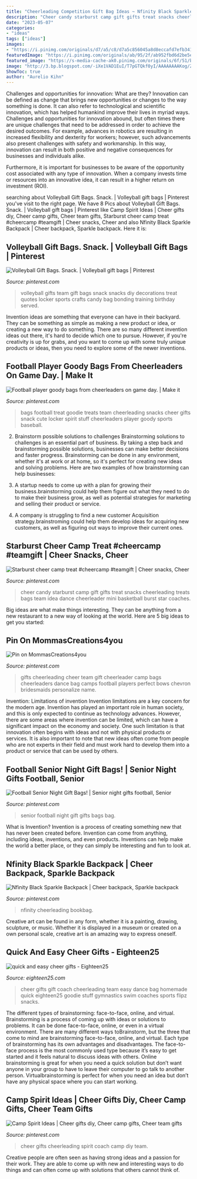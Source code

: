 ```yaml
---
title: "Cheerleading Competition Gift Bag Ideas ~ Nfinity Black Sparkle Backpack"
description: "Cheer candy starburst camp gift gifts treat snacks cheerleading treats bags team idea dance cheerleader mini basketball burst star coaches"
date: "2023-05-07"
categories:
- "ideas"
tags: ["ideas"]
images:
- "https://i.pinimg.com/originals/d7/a5/c8/d7a5c856045a8d8eccafd7efb341b0c4.jpg"
featuredImage: "https://i.pinimg.com/originals/ab/95/2f/ab952fbd6d2be5e829c2a368ef1e8e1f.jpg"
featured_image: "https://s-media-cache-ak0.pinimg.com/originals/6f/51/b4/6f51b43a1c617f62dc445cb5f1de6709.jpg"
image: "http://3.bp.blogspot.com/-iXe1VAD1EuI/T7pGTQkf0yI/AAAAAAAAKog/Zp-Vk7N9voU/s1600/IMG_0730_+cheer+coach+gift+webcopy.jpg"
ShowToc: true
author: "Aurelio Kihn"
---
```



Challenges and opportunities for innovation: What are they?
Innovation can be defined as change that brings new opportunities or changes to the way something is done. It can also refer to technological and scientific innovation, which has helped humankind improve their lives in myriad ways. 
Challenges and opportunities for innovation abound, but often times there are unique challenges that need to be addressed in order to achieve the desired outcomes. For example, advances in robotics are resulting in increased flexibility and dexterity for workers; however, such advancements also present challenges with safety and workmanship. In this way, innovation can result in both positive and negative consequences for businesses and individuals alike. 

Furthermore, it is important for businesses to be aware of the opportunity cost associated with any type of innovation. When a company invests time or resources into an innovative idea, it can result in a higher return on investment (ROI).

	

		
searching about Volleyball Gift Bags. Snack. | Volleyball gift bags | Pinterest you've visit to the right page. We have 8 Pics about Volleyball Gift Bags. Snack. | Volleyball gift bags | Pinterest like Camp Spirit Ideas | Cheer gifts diy, Cheer camp gifts, Cheer team gifts, Starburst cheer camp treat #cheercamp #teamgift | Cheer snacks, Cheer and also Nfinity Black Sparkle Backpack | Cheer backpack, Sparkle backpack. Here it is:
		
    
## Volleyball Gift Bags. Snack. | Volleyball Gift Bags | Pinterest

<img loading=lazy src="https://s-media-cache-ak0.pinimg.com/originals/6f/51/b4/6f51b43a1c617f62dc445cb5f1de6709.jpg" onerror="this.onerror=null;this.src='https://tse2.mm.bing.net/th?id=OIP.-MwfnRbVExo57JhtUTc89wHaJ4&amp;pid=15.1';" alt="Volleyball Gift Bags. Snack. | Volleyball gift bags | Pinterest">

_Source: pinterest.com_

>volleyball gifts team gift bags snack snacks diy decorations treat quotes locker sports crafts candy bag bonding training birthday served. 

	

Invention ideas are something that everyone can have in their backyard. They can be something as simple as making a new product or idea, or creating a new way to do something. There are so many different invention ideas out there, it's hard to decide which one to pursue. However, if you're creativity is up for grabs, and you want to come up with some truly unique products or ideas, then you need to explore some of the newer inventions.

    
## Football Player Goody Bags From Cheerleaders On Game Day. | Make It

<img loading=lazy src="https://i.pinimg.com/236x/a1/47/39/a147394e87d2756d7af3c3774dded28c--football-treat-bags-football-stuff.jpg" onerror="this.onerror=null;this.src='https://tse3.mm.bing.net/th?id=OIP.yHPLQR38S6D_ElxDD06BYwHaJ2&amp;pid=15.1';" alt="Football player goody bags from cheerleaders on game day. | Make it">

_Source: pinterest.com_

>bags football treat goodie treats team cheerleading snacks cheer gifts snack cute locker spirit stuff cheerleaders player goody sports baseball. 

	

2. Brainstorm possible solutions to challenges
Brainstorming solutions to challenges is an essential part of business. By taking a step back and brainstorming possible solutions, businesses can make better decisions and faster progress. Brainstorming can be done in any environment, whether it's at work or at home, so it's perfect for creating new ideas and solving problems. Here are two examples of how brainstorming can help businesses: 
1. A startup needs to come up with a plan for growing their business.brainstorming could help them figure out what they need to do to make their business grow, as well as potential strategies for marketing and selling their product or service.

2. A company is struggling to find a new customer Acquisition strategy.brainstroming could help them develop ideas for acquiring new customers, as well as figuring out ways to improve their current ones.

    
## Starburst Cheer Camp Treat #cheercamp #teamgift | Cheer Snacks, Cheer

<img loading=lazy src="https://i.pinimg.com/originals/b5/bb/e5/b5bbe5633217061c8a67ea33bfeeee18.jpg" onerror="this.onerror=null;this.src='https://tse4.mm.bing.net/th?id=OIP.RmXpv8jQNEyDGStEmyp63gHaFj&amp;pid=15.1';" alt="Starburst cheer camp treat #cheercamp #teamgift | Cheer snacks, Cheer">

_Source: pinterest.com_

>cheer candy starburst camp gift gifts treat snacks cheerleading treats bags team idea dance cheerleader mini basketball burst star coaches. 

	

Big ideas are what make things interesting. They can be anything from a new restaurant to a new way of looking at the world. Here are 5 big ideas to get you started: 

    
## Pin On MommasCreations4you

<img loading=lazy src="https://i.pinimg.com/originals/ab/95/2f/ab952fbd6d2be5e829c2a368ef1e8e1f.jpg" onerror="this.onerror=null;this.src='https://tse3.mm.bing.net/th?id=OIP.KgGnfIPDqj7O4GnpzzEm5gHaHC&amp;pid=15.1';" alt="Pin on MommasCreations4you">

_Source: pinterest.com_

>gifts cheerleading cheer team gift cheerleader camp bags cheerleaders dance bag camps football players perfect bows chevron bridesmaids personalize name. 

	

Invention: Limitations of invention
Invention limitations are a key concern for the modern age. Invention has played an important role in human society, and this is only expected to continue as technology advances. However, there are some areas where invention can be limited, which can have a significant impact on the economy and society. One such limitation is that innovation often begins with ideas and not with physical products or services. It is also important to note that new ideas often come from people who are not experts in their field and must work hard to develop them into a product or service that can be used by others.

    
## Football Senior Night Gift Bags! | Senior Night Gifts Football, Senior

<img loading=lazy src="https://i.pinimg.com/originals/43/3c/a2/433ca28db6967d94f0d1f35315a6d500.jpg" onerror="this.onerror=null;this.src='https://tse4.mm.bing.net/th?id=OIP.uW42J3PVk_vrYaN_tWTlvQHaJ4&amp;pid=15.1';" alt="Football Senior Night Gift Bags! | Senior night gifts football, Senior">

_Source: pinterest.com_

>senior football night gift gifts bags bag. 

	

What is Invention?
Invention is a process of creating something new that has never been created before. Invention can come from anything, including ideas, inventions, and even products. Inventions can help make the world a better place, or they can simply be interesting and fun to look at.

    
## Nfinity Black Sparkle Backpack | Cheer Backpack, Sparkle Backpack

<img loading=lazy src="https://i.pinimg.com/736x/bc/24/c9/bc24c9c0262ec46c302968cf9edfbad7.jpg" onerror="this.onerror=null;this.src='https://tse4.mm.bing.net/th?id=OIP.A8ax_WkemPokns7jMvpYnwHaJX&amp;pid=15.1';" alt="Nfinity Black Sparkle Backpack | Cheer backpack, Sparkle backpack">

_Source: pinterest.com_

>nfinity cheerleading bookbag. 

	

Creative art can be found in any form, whether it is a painting, drawing, sculpture, or music. Whether it is displayed in a museum or created on a own personal scale, creative art is an amazing way to express oneself.

    
## Quick And Easy Cheer Gifts - Eighteen25

<img loading=lazy src="http://3.bp.blogspot.com/-iXe1VAD1EuI/T7pGTQkf0yI/AAAAAAAAKog/Zp-Vk7N9voU/s1600/IMG_0730_+cheer+coach+gift+webcopy.jpg" onerror="this.onerror=null;this.src='https://tse3.mm.bing.net/th?id=OIP.qJujCPqblVypTugU5IgrxgHaKL&amp;pid=15.1';" alt="quick and easy cheer gifts - Eighteen25">

_Source: eighteen25.com_

>cheer gifts gift coach cheerleading team easy dance bag homemade quick eighteen25 goodie stuff gymnastics swim coaches sports flipz snacks. 

	

The different types of brainstorming: face-to-face, online, and virtual.
Brainstorming is a process of coming up with ideas or solutions to problems. It can be done face-to-face, online, or even in a virtual environment. There are many different ways toBrainstorm, but the three that come to mind are brainstorming face-to-face, online, and virtual. 
Each type of brainstorming has its own advantages and disadvantages. The face-to-face process is the most commonly used type because it’s easy to get started and it feels natural to discuss ideas with others. Online brainstorming is great for when you need a quick solution but don’t want anyone in your group to have to leave their computer to go talk to another person. Virtualbrainstorming is perfect for when you need an idea but don’t have any physical space where you can start working.

    
## Camp Spirit Ideas | Cheer Gifts Diy, Cheer Camp Gifts, Cheer Team Gifts

<img loading=lazy src="https://i.pinimg.com/originals/d7/a5/c8/d7a5c856045a8d8eccafd7efb341b0c4.jpg" onerror="this.onerror=null;this.src='https://tse3.mm.bing.net/th?id=OIP.GzoZ2gh0gjje6Lq4F8gJJgHaJ4&amp;pid=15.1';" alt="Camp Spirit Ideas | Cheer gifts diy, Cheer camp gifts, Cheer team gifts">

_Source: pinterest.com_

>cheer gifts cheerleading spirit coach camp diy team. 

	

Creative people are often seen as having strong ideas and a passion for their work. They are able to come up with new and interesting ways to do things and can often come up with solutions that others cannot think of.

